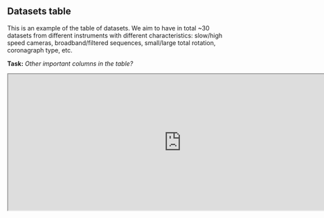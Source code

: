 ## Datasets table

This is an example of the table of datasets. We aim to have in total ~30 datasets from different instruments with different characteristics: slow/high speed cameras, broadband/filtered sequences, small/large total rotation, coronagraph type, etc.

**Task:** *Other important columns in the table?*

<iframe width="800" height="315" src="https://docs.google.com/spreadsheets/d/e/2PACX-1vRtS1LYA97Rbv27P9T3bD3ctrS0-cxhJ9n2CT_qEIZZ-6bvwzx7u7OSaH5o9fdWIKNDnXa99b0vjalw/pubhtml?widget=true&amp;headers=false"></iframe>

